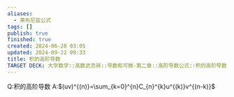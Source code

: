 ```yaml
---
aliases:
  - 莱布尼兹公式
tags: []
publish: true
finished: true
created: 2024-06-28 03:05
updated: 2024-09-22 09:33
title: 积的高阶导数
TARGET DECK: 大学数学::高数武忠祥::导数和可微-第二章::高阶导数公式::积的高阶导数
---
```


Q:积的高阶导数
A:$(uv)^{(n)}=\sum_{k=0}^{n}C_{n}^{k}u^{(k)}v^{(n-k)}$

